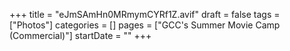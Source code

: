 +++
title = "eJmSAmHn0MRmymCYRf1Z.avif"
draft = false
tags = ["Photos"]
categories = []
pages = ["GCC's Summer Movie Camp (Commercial)"]
startDate = ""
+++
